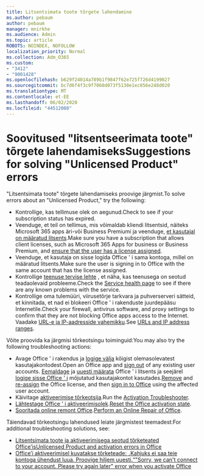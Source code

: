 ```yaml
---
title: Litsentsimata toote tõrgete lahendamine
ms.author: pebaum
author: pebaum
manager: mnirkhe
ms.audience: Admin
ms.topic: article
ROBOTS: NOINDEX, NOFOLLOW
localization_priority: Normal
ms.collection: Adm_O365
ms.custom:
- "3412"
- "9001428"
ms.openlocfilehash: b629f24014a789b1f9847f62e725f726d4199027
ms.sourcegitcommit: bc7d6f4f3c9f7060d073f5130e1ec856e248d020
ms.translationtype: MT
ms.contentlocale: et-EE
ms.lasthandoff: 06/02/2020
ms.locfileid: "44512008"
---
```

# <a name="suggestions-for-solving-unlicensed-product-errors"></a><span data-ttu-id="5f421-102">Soovitused "litsentseerimata toote" tõrgete lahendamiseks</span><span class="sxs-lookup"><span data-stu-id="5f421-102">Suggestions for solving "Unlicensed Product" errors</span></span>

<span data-ttu-id="5f421-103">"Litsentsimata toote" tõrgete lahendamiseks proovige järgmist.</span><span class="sxs-lookup"><span data-stu-id="5f421-103">To solve errors about an "Unlicensed Product," try the following:</span></span>

- <span data-ttu-id="5f421-104">Kontrollige, kas tellimuse olek on aegunud.</span><span class="sxs-lookup"><span data-stu-id="5f421-104">Check to see if your subscription status has expired.</span></span>
- <span data-ttu-id="5f421-105">Veenduge, et teil on tellimus, mis võimaldab kliendi litsentsid, näiteks Microsoft 365 apps äri-või Business Premiumi ja veenduge, [et kasutajal on määratud litsents](https://docs.microsoft.com/microsoft-365/admin/add-users/add-users).</span><span class="sxs-lookup"><span data-stu-id="5f421-105">Make sure you have a subscription that allows client licenses, such as Microsoft 365 Apps for business or Business Premium, and [ensure that the user has a license assigned](https://docs.microsoft.com/microsoft-365/admin/add-users/add-users).</span></span> 
- <span data-ttu-id="5f421-106">Veenduge, et kasutaja on sisse logida Office ' i sama kontoga, millel on määratud litsents.</span><span class="sxs-lookup"><span data-stu-id="5f421-106">Make sure the user is signing in to Office with the same account that has the license assigned.</span></span>
- <span data-ttu-id="5f421-107">Kontrollige [teenuse tervise lehte](https://docs.microsoft.com/office365/enterprise/view-service-health) , et näha, kas teenusega on seotud teadaolevaid probleeme.</span><span class="sxs-lookup"><span data-stu-id="5f421-107">Check the [Service health page](https://docs.microsoft.com/office365/enterprise/view-service-health) to see if there are any known problems with the service.</span></span>
- <span data-ttu-id="5f421-108">Kontrollige oma tulemüüri, viirusetõrje tarkvara ja puhverserveri sätteid, et kinnitada, et nad ei blokeeri Office ' i rakenduste juurdepääsu Internetile.</span><span class="sxs-lookup"><span data-stu-id="5f421-108">Check your firewall, antivirus software, and proxy settings to confirm that they are not blocking Office apps access to the Internet.</span></span> <span data-ttu-id="5f421-109">Vaadake [URL-e ja IP-aadresside vahemikku](https://docs.microsoft.com/office365/enterprise/urls-and-ip-address-ranges).</span><span class="sxs-lookup"><span data-stu-id="5f421-109">See [URLs and IP address ranges](https://docs.microsoft.com/office365/enterprise/urls-and-ip-address-ranges).</span></span>

<span data-ttu-id="5f421-110">Võite proovida ka järgmisi tõrkeotsingu toiminguid:</span><span class="sxs-lookup"><span data-stu-id="5f421-110">You may also try the following troubleshooting actions:</span></span> 

- <span data-ttu-id="5f421-111">Avage Office ' i rakendus ja [logige välja](https://support.office.com/article/5a20dc11-47e9-4b6f-945d-478cb6d92071) kõigist olemasolevatest kasutajakontodest.</span><span class="sxs-lookup"><span data-stu-id="5f421-111">Open an Office app and [sign out](https://support.office.com/article/5a20dc11-47e9-4b6f-945d-478cb6d92071) of any existing user accounts.</span></span> <span data-ttu-id="5f421-112">[Eemaldage](https://docs.microsoft.com/microsoft-365/admin/manage/remove-licenses-from-users) ja [uuesti määrata](https://docs.microsoft.com/microsoft-365/admin/manage/assign-licenses-to-users) Office ' i litsents ja seejärel [logige sisse Office ' i](https://support.office.com/article/628ea040-f265-49de-b986-be09c3ebf8a9) mõjutatud kasutajakontot kasutades.</span><span class="sxs-lookup"><span data-stu-id="5f421-112">[Remove](https://docs.microsoft.com/microsoft-365/admin/manage/remove-licenses-from-users) and [re-assign](https://docs.microsoft.com/microsoft-365/admin/manage/assign-licenses-to-users) the Office license, and then [sign in to Office](https://support.office.com/article/628ea040-f265-49de-b986-be09c3ebf8a9) using the affected user account.</span></span>
- <span data-ttu-id="5f421-113">Käivitage [aktiveerimise tõrkeotsija](https://aka.ms/SARA-OfficeActivation-Alchemy).</span><span class="sxs-lookup"><span data-stu-id="5f421-113">Run the [Activation Troubleshooter](https://aka.ms/SARA-OfficeActivation-Alchemy).</span></span>
- <span data-ttu-id="5f421-114">[Lähtestage Office ' i aktiveerimisolek](https://docs.microsoft.com/office365/troubleshoot/activation/reset-office-365-proplus-activation-state).</span><span class="sxs-lookup"><span data-stu-id="5f421-114">[Reset the Office activation state](https://docs.microsoft.com/office365/troubleshoot/activation/reset-office-365-proplus-activation-state).</span></span> 
- <span data-ttu-id="5f421-115">[Sooritada online remont Office](https://support.office.com/Article/7821d4b6-7c1d-4205-aa0e-a6b40c5bb88b).</span><span class="sxs-lookup"><span data-stu-id="5f421-115">[Perform an Online Repair of Office](https://support.office.com/Article/7821d4b6-7c1d-4205-aa0e-a6b40c5bb88b).</span></span>

<span data-ttu-id="5f421-116">Täiendavad tõrkeotsingu lahendused leiate järgmistest teemadest:</span><span class="sxs-lookup"><span data-stu-id="5f421-116">For additional troubleshooting solutions, see:</span></span> 

- [<span data-ttu-id="5f421-117">Litsentsimata toote ja aktiveerimisega seotud tõrketeated Office’is</span><span class="sxs-lookup"><span data-stu-id="5f421-117">Unlicensed Product and activation errors in Office</span></span>](https://support.office.com/Article/0d23d3c0-c19c-4b2f-9845-5344fedc4380)
- [<span data-ttu-id="5f421-118">Office’i aktiveerimisel kuvatakse tõrketeade: „Kahjuks ei saa teie kontoga ühendust luua. Proovige hiljem uuesti.“</span><span class="sxs-lookup"><span data-stu-id="5f421-118">"Sorry, we can't connect to your account. Please try again later" error when you activate Office</span></span>](https://docs.microsoft.com/office/troubleshoot/activation-installation/issue-when-activate-office-from-office-365)